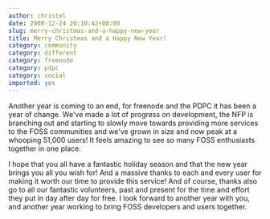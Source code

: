 ```yaml
---
author: christel
date: 2008-12-24 20:10:42+00:00
slug: merry-christmas-and-a-happy-new-year
title: Merry Christmas and a Happy New Year!
category: community
category: different
category: freenode
category: pdpc
category: social
imported: yes
---
```

Another year is coming to an end, for freenode and the PDPC it has been a year of change. We've made a lot of progress on development, the NFP is branching out and starting to slowly move towards providing more services to the FOSS communities and we've grown in size and now peak at a whooping 51,000 users! It feels amazing to see so many FOSS enthusiasts together in one place.

I hope that you all have a fantastic holiday season and that the new year brings you all you wish for! And a massive thanks to each and every user for making it worth our time to provide this service! And of course, thanks also go to all our fantastic volunteers, past and present for the time and effort they put in day after day for free. I look forward to another year with you, and another year working to bring FOSS developers and users together.
